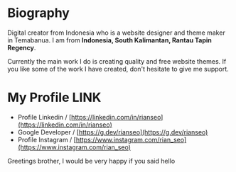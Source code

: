 # Biography
Digital creator from Indonesia who is a website designer and theme maker in Temabanua. I am from **Indonesia, South Kalimantan, Rantau Tapin Regency**.

Currently the main work I do is creating quality and free website themes. If you like some of the work I have created, don't hesitate to give me support.

# My Profile LINK
- Profile Linkedin / [https://linkedin.com/in/rianseo](https://linkedin.com/in/rianseo)
- Google Developer / [https://g.dev/rianseo](https://g.dev/rianseo)
- Profile Instagram / [https://www.instagram.com/rian_seo](https://www.instagram.com/rian_seo)

Greetings brother, I would be very happy if you said hello
